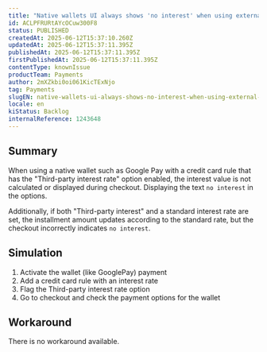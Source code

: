 ```yaml
---
title: "Native wallets UI always shows 'no interest' when using external interest flag"
id: ACLPFRURtAYcOCuw300F8
status: PUBLISHED
createdAt: 2025-06-12T15:37:10.260Z
updatedAt: 2025-06-12T15:37:11.395Z
publishedAt: 2025-06-12T15:37:11.395Z
firstPublishedAt: 2025-06-12T15:37:11.395Z
contentType: knownIssue
productTeam: Payments
author: 2mXZkbi0oi061KicTExNjo
tag: Payments
slugEN: native-wallets-ui-always-shows-no-interest-when-using-external-interest-flag
locale: en
kiStatus: Backlog
internalReference: 1243648
---
```


## Summary



When using a native wallet such as Google Pay with a credit card rule that has the "Third-party interest rate" option enabled, the interest value is not calculated or displayed during checkout. Displaying the text `no interest` in the options.

Additionally, if both "Third-party interest" and a standard interest rate are set, the installment amount updates according to the standard rate, but the checkout incorrectly indicates `no interest`.


##

## Simulation




1. Activate the wallet (like GooglePay) payment
2. Add a credit card rule with an interest rate
3. Flag the Third-party interest rate option
4. Go to checkout and check the payment options for the wallet


##

## Workaround


There is no workaround available.





